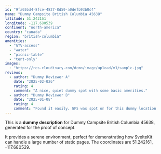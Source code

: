 ```yaml
---
id: "9fa65bd4-8fce-4827-8d50-a0defb93b0d4"
name: "Dummy Campsite British Columbia 45638"
latitude: 51.242161
longitude: -117.680539
continent: "north-america"
country: "canada"
region: "british-columbia"
amenities:
  - "ATV-access"
  - "water"
  - "picnic-table"
  - "tent-only"
images:
  - "https://res.cloudinary.com/demo/image/upload/v1/sample.jpg"
reviews:
  - author: "Dummy Reviewer A"
    date: "2025-02-026"
    rating: 4
    comment: "A nice, quiet dummy spot with some basic amenities."
  - author: "Dummy Reviewer B"
    date: "2025-01-08"
    rating: 4
    comment: "Found it easily. GPS was spot on for this dummy location."
---
```


This is a **dummy description** for Dummy Campsite British Columbia 45638, generated for the proof of concept.

It provides a serene environment, perfect for demonstrating how SvelteKit can handle a large number of static pages. The coordinates are 51.242161, -117.680539.
